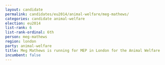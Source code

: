 ```yaml
---
layout: candidate
permalink: candidates/eu2014/animal-welfare/meg-mathews/
categories: candidate animal-welfare
election: eu2014
list-rank: 6
list-rank-ordinal: 6th
person: meg-mathews
region: london
party: animal-welfare
title: Meg Mathews is running for MEP in London for the Animal Welfare Party
incumbent: false
---
```

